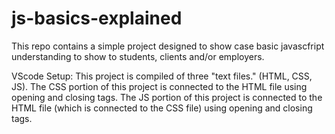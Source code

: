 # js-basics-explained

This repo contains a simple project designed to show case basic javascfript understanding to show to students, clients and/or employers.



VScode Setup:
This project is compiled of three "text files." (HTML, CSS, JS). 
The CSS portion of this project is connected to the HTML file using opening and closing <link></link> tags.
The JS portion of this project is connected to the HTML file (which is connected to the CSS file) using opening and closing <script></script> tags.

